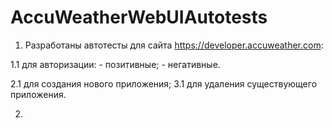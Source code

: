 # AccuWeatherWebUIAutotests
1. Разработаны автотесты для сайта https://developer.accuweather.com:
  
  1.1 для авторизации:
    - позитивные;
    - негативные.
  
  2.1 для создания нового приложения;
  3.1 для удаления существующего приложения.

2.
